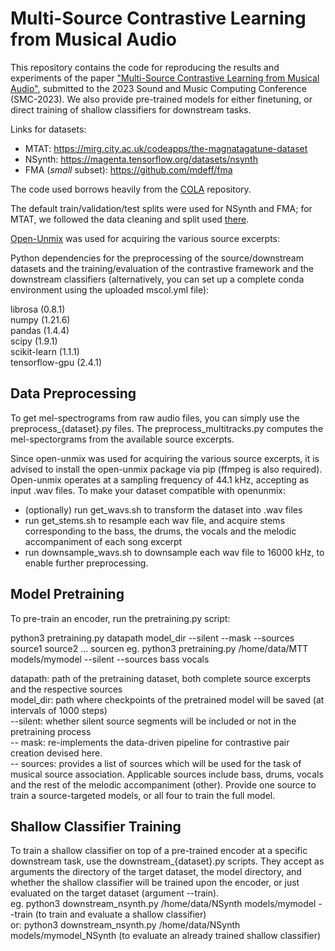 # Multi-Source Contrastive Learning from Musical Audio

This repository contains the code for reproducing the results and experiments of the paper <a href="https://arxiv.org/pdf/2302.07077.pdf">"Multi-Source Contrastive Learning from Musical Audio"</a>, submitted to the 2023 Sound and Music Computing Conference (SMC-2023). We also provide pre-trained models for either finetuning, or direct training of shallow classifiers for downstream tasks.

Links for datasets:
- MTAT: https://mirg.city.ac.uk/codeapps/the-magnatagatune-dataset
- NSynth: https://magenta.tensorflow.org/datasets/nsynth
- FMA (*small* subset): https://github.com/mdeff/fma 

The code used borrows heavily from the <a href="https://github.com/google-research/google-research/tree/master/cola">COLA</a> repository. 

The default train/validation/test splits were used for NSynth and FMA; for MTAT, we followed the data cleaning and split used <a href="https://github.com/jongpillee/music_dataset_split/tree/master/MTAT_split">there</a>.

<a href="https://github.com/sigsep/open-unmix-pytorch">Open-Unmix</a> was used for acquiring the various source excerpts: 

Python dependencies for the preprocessing of the source/downstream datasets and the training/evaluation of the contrastive framework and the downstream classifiers (alternatively, you can set up a complete conda environment using the uploaded mscol.yml file):

librosa (0.8.1)  
numpy (1.21.6)  
pandas (1.4.4)  
scipy (1.9.1)  
scikit-learn (1.1.1)  
tensorflow-gpu (2.4.1)

## Data Preprocessing

To get mel-spectrograms from raw audio files, you can simply use the preprocess_{dataset}.py files. The preprocess_multitracks.py computes the mel-spectorgrams from the available source excerpts.

Since open-unmix was used for acquiring the various source excerpts, it is advised to install the open-unmix package via pip (ffmpeg is also required). Open-unmix operates at a sampling frequency of 44.1 kHz, accepting as input .wav files. To make your dataset compatible with openunmix:

- (optionally) run get_wavs.sh to transform the dataset into .wav files
- run get_stems.sh to resample each wav file, and acquire stems corresponding to the bass, the drums, the vocals and the melodic accompaniment of each song excerpt
- run downsample_wavs.sh to downsample each wav file to 16000 kHz, to enable further preprocessing.

## Model Pretraining

To pre-train an encoder, run the pretraining.py script:

python3 pretraining.py datapath model_dir --silent --mask --sources source1 source2 ... sourcen
eg. python3 pretraining.py /home/data/MTT models/mymodel --silent --sources bass vocals

datapath: path of the pretraining dataset, both complete source excerpts and the respective sources  
model_dir: path where checkpoints of the pretrained model will be saved (at intervals of 1000 steps)  
--silent: whether silent source segments will be included or not in the pretraining process  
-- mask: re-implements the data-driven pipeline for contrastive pair creation devised here.  
-- sources: provides a list of sources which will be used for the task of musical source association. Applicable sources include bass, drums, vocals and the rest of the melodic accompaniment (other). Provide one source to train a source-targeted models, or all four to train the full model.

## Shallow Classifier Training

To train a shallow classifier on top of a pre-trained encoder at a specific downstream task, use the downstream_{dataset}.py scripts. They accept as arguments the directory of the target dataset, the model directory, and whether the shallow classifier will be trained upon the encoder, or just evaluated on the target dataset (argument --train).  
eg. python3 downstream_nsynth.py /home/data/NSynth models/mymodel --train (to train and evaluate a shallow classifier)  
or: python3 downstream_nsynth.py /home/data/NSynth models/mymodel_NSynth (to evaluate an already trained shallow classifier)
